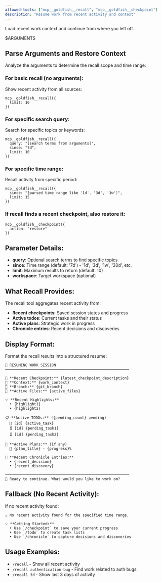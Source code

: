 ```yaml
---
allowed-tools: ["mcp__goldfish__recall", "mcp__goldfish__checkpoint"]
description: "Resume work from recent activity and context"
---
```


Load recent work context and continue from where you left off.

$ARGUMENTS

## Parse Arguments and Restore Context

Analyze the arguments to determine the recall scope and time range:

### For basic recall (no arguments):
Show recent activity from all sources:
```
mcp__goldfish__recall({
  limit: 10
})
```

### For specific search query:
Search for specific topics or keywords:
```
mcp__goldfish__recall({
  query: "[search terms from arguments]",
  since: "7d",
  limit: 10
})
```

### For specific time range:
Recall activity from specific period:
```
mcp__goldfish__recall({
  since: "[parsed time range like '1d', '3d', '1w']",
  limit: 15
})
```

### If recall finds a recent checkpoint, also restore it:
```
mcp__goldfish__checkpoint({
  action: "restore"
})
```

## Parameter Details:
- **query**: Optional search terms to find specific topics
- **since**: Time range (default: '7d') - '1d', '3d', '1w', '30d', etc.
- **limit**: Maximum results to return (default: 10)
- **workspace**: Target workspace (optional)

## What Recall Provides:

The recall tool aggregates recent activity from:
- **Recent checkpoints**: Saved session states and progress
- **Active todos**: Current tasks and their status
- **Active plans**: Strategic work in progress  
- **Chronicle entries**: Recent decisions and discoveries

## Display Format:

Format the recall results into a structured resume:

```
🔄 RESUMING WORK SESSION
────────────────────────────────────────────────────────

📍 **Recent Checkpoint:** {latest_checkpoint_description}
🎯 **Context:** {work_context}
🌿 **Branch:** {git_branch}
📁 **Active Files:** {active_files}

✨ **Recent Highlights:**
  • {highlight1}
  • {highlight2}

📋 **Active TODOs:** ({pending_count} pending)
  🔄 [id] {active_task}
  ⏳ [id] {pending_task1}
  ⏳ [id] {pending_task2}

📐 **Active Plans:** (if any)
  🎯 {plan_title} - {progress}%

📝 **Recent Chronicle Entries:**
  • {recent_decision}
  • {recent_discovery}

────────────────────────────────────────────────────────
🚀 Ready to continue. What would you like to work on?
```

## Fallback (No Recent Activity):
If no recent activity found:
```
⚠️ No recent activity found for the specified time range.

💡 **Getting Started:**
  • Use `/checkpoint` to save your current progress
  • Use `/todo` to create task lists
  • Use `/chronicle` to capture decisions and discoveries
```

## Usage Examples:
- `/recall` - Show all recent activity
- `/recall authentication bug` - Find work related to auth bugs  
- `/recall 3d` - Show last 3 days of activity